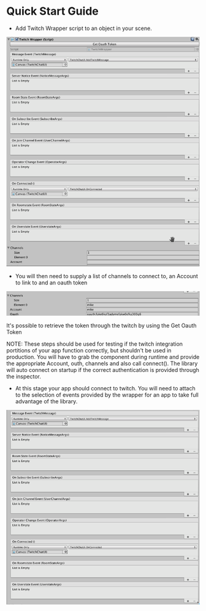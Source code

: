 # Quick Start Guide

* Add Twitch Wrapper script to an object in your scene.

![Twitch Wrapper](./images/TwitchWrapper_QuickStart.png)

* You will then need to supply a list of channels to connect to, an Account to link to and an oauth token

![Connection](./images/Connection_QuickStart.png)

It's possible to retrieve the token through the twitch by using the Get Oauth Token

NOTE: These steps should be used for testing if the twitch integration
portitions of your app function correctly, but shouldn't be used in
production. You will have to grab the component during runtime and provide the
appropriate Account, outh, channels and also call connect(). The library will
auto connect on startup if the correct authentication is provided through the
inspector.

* At this stage your app should connect to twitch. You will need to attach to
the selection of events provided by the wrapper for an app to take full
advantage of the library.

![Events](./images/Events_QuickStart.png)


